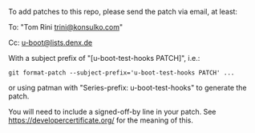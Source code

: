 To add patches to this repo, please send the patch via email, at least:

To: "Tom Rini <trini@konsulko.com>"

Cc: u-boot@lists.denx.de

With a subject prefix of "[u-boot-test-hooks PATCH]", i.e.:

    git format-patch --subject-prefix='u-boot-test-hooks PATCH' ...

or using patman with "Series-prefix: u-boot-test-hooks" to generate the patch.

You will need to include a signed-off-by line in your patch. See
https://developercertificate.org/ for the meaning of this.
